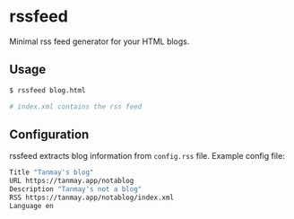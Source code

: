 # rssfeed

Minimal rss feed generator for your HTML blogs.

## Usage

```bash
$ rssfeed blog.html

# index.xml contains the rss feed
```

## Configuration

rssfeed extracts blog information from `config.rss` file.
Example config file:

```bash
Title "Tanmay's blog"
URL https://tanmay.app/notablog
Description "Tanmay's not a blog"
RSS https://tanmay.app/notablog/index.xml
Language en
```
